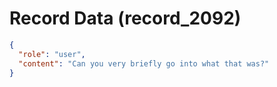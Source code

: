 # Record Data (record_2092)

```json
{
  "role": "user",
  "content": "Can you very briefly go into what that was?"
}
```
